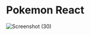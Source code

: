 # Pokemon React

![Screenshot (30)](https://github.com/user-attachments/assets/f0a7859e-cb70-4c24-a730-2b68da4469b9)
